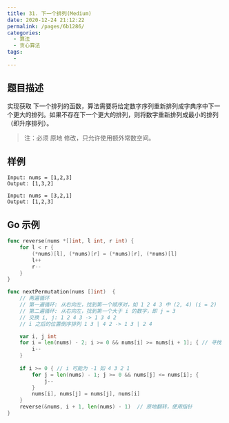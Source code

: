 ```yaml
---
title: 31. 下一个排列(Medium)
date: 2020-12-24 21:12:22
permalink: /pages/6b1286/
categories: 
  - 算法
  - 贪心算法
tags: 
  - 
---
```


## 题目描述

实现获取 下一个排列的函数，算法需要将给定数字序列重新排列成字典序中下一个更大的排列。如果不存在下一个更大的排列，则将数字重新排列成最小的排列（即升序排列）。

> 注：必须 原地 修改，只允许使用额外常数空间。

## 样例

```
Input: nums = [1,2,3]
Output: [1,3,2]

Input: nums = [3,2,1]
Output: [1,2,3]
```

## Go 示例

```go
func reverse(nums *[]int, l int, r int) {
    for l < r {
        (*nums)[l], (*nums)[r] = (*nums)[r], (*nums)[l]
        l++
        r--
    }
}

func nextPermutation(nums []int)  {
    // 两遍循环
    // 第一遍循环: 从右向左，找到第一个顺序对，如 1 2 4 3 中 (2, 4) (i = 2)
    // 第二遍循环: 从右向左，找到第一个大于 i 的数字，即 j = 3
    // 交换 i, j: 1 2 4 3 -> 1 3 4 2 
    // i 之后的位置倒序排列 1 3 | 4 2 -> 1 3 | 2 4

    var i, j int 
    for i = len(nums) - 2; i >= 0 && nums[i] >= nums[i + 1]; { // 寻找 nums[i] < nums[i + 1], 所以一定是 >= ！！！！！ 
        i--
    } 
        
    if i >= 0 { // i 可能为 -1 如 4 3 2 1
        for j = len(nums) - 1; j >= 0 && nums[j] <= nums[i]; { 
            j--
        }
        nums[i], nums[j] = nums[j], nums[i]
    }
    reverse(&nums, i + 1, len(nums) - 1)  // 原地翻转，使用指针
}
```

